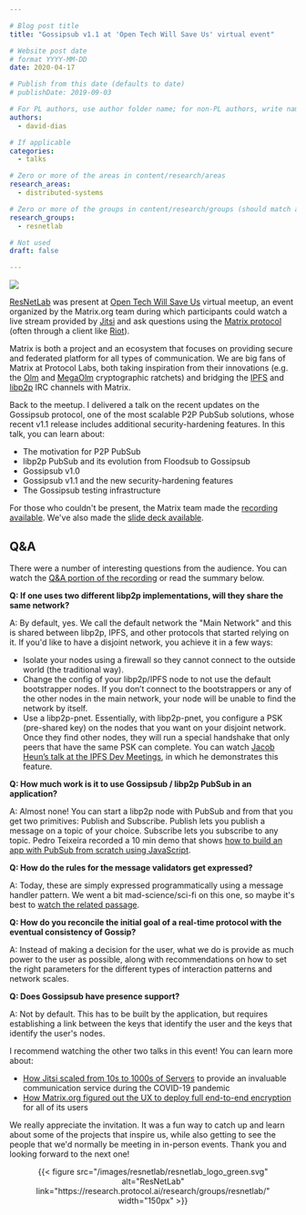 ```yaml
---

# Blog post title
title: "Gossipsub v1.1 at 'Open Tech Will Save Us' virtual event"

# Website post date
# format YYYY-MM-DD
date: 2020-04-17

# Publish from this date (defaults to date)
# publishDate: 2019-09-03

# For PL authors, use author folder name; for non-PL authors, write name as in paper within ""
authors:
  - david-dias

# If applicable
categories:
  - talks

# Zero or more of the areas in content/research/areas
research_areas:
  - distributed-systems

# Zero or more of the groups in content/research/groups (should match author membership)
research_groups:
  - resnetlab

# Not used
draft: false

---
```


![](open-tech-banner.jpg)

[ResNetLab](https://research.protocol.ai/research/groups/resnetlab) was present at [Open Tech Will Save Us](https://matrix.org/open-tech-meetup) virtual meetup, an event organized by the Matrix.org team during which participants could watch a live stream provided by [Jitsi](https://jitsi.org) and ask questions using the [Matrix protocol](https://matrix.org) (often through a client like [Riot](https://about.riot.im)).

Matrix is both a project and an ecosystem that focuses on providing secure and federated platform for all types of communication. We are big fans of Matrix at Protocol Labs, both taking inspiration from their innovations (e.g. the [Olm](https://gitlab.matrix.org/matrix-org/olm/blob/master/docs/olm.md) and [MegaOlm](https://gitlab.matrix.org/matrix-org/olm/blob/master/docs/megolm.md) cryptographic ratchets) and bridging the [IPFS](https://riot.im/app/#/group/+ipfs:matrix.org) and [libp2p](https://riot.im/app/#/group/+libp2p:matrix.org) IRC channels with Matrix.

Back to the meetup. I delivered a talk on the recent updates on the Gossipsub protocol, one of the most scalable P2P PubSub solutions, whose recent v1.1 release includes additional security-hardening features. In this talk, you can learn about:

- The motivation for P2P PubSub
- libp2p PubSub and its evolution from Floodsub to Gossipsub
- Gossipsub v1.0
- Gossipsub v1.1 and the new security-hardening features
- The Gossipsub testing infrastructure

For those who couldn't be present, the Matrix team made the [recording available](https://www.youtube.com/watch?v=APVp-20ATLk&feature=youtu.be&t=3612). We've also made the [slide deck available](https://www.slideshare.net/DavidDias11/enter-gossipsub-a-scalable-extensible-hardened-p2p-pubsub-router-protocol).

## Q&A

There were a number of interesting questions from the audience. You can watch the [Q&A portion of the recording](https://youtu.be/APVp-20ATLk?t=5427) or read the summary below.

**Q: If one uses two different libp2p implementations, will they share the same network?**

A: By default, yes. We call the default network the "Main Network" and this is shared between libp2p, IPFS, and other protocols that started relying on it. If you'd like to have a disjoint network, you achieve it in a few ways:

- Isolate your nodes using a firewall so they cannot connect to the outside world (the traditional way).
- Change the config of your libp2p/IPFS node to not use the default bootstrapper nodes. If you don’t connect to the bootstrappers or any of the other nodes in the main network, your node will be unable to find the network by itself.
- Use a libp2p-pnet. Essentially, with libp2p-pnet, you configure a PSK (pre-shared key) on the nodes that you want on your disjoint network. Once they find other nodes, they will run a special handshake that only peers that have the same PSK can complete. You can watch [Jacob Heun’s talk at the IPFS Dev Meetings](https://www.youtube.com/watch?v=fObld4alGag&feature=youtu.be&t=51), in which he demonstrates this feature.

**Q: How much work is it to use Gossipsub / libp2p PubSub in an application?**

A: Almost none! You can start a libp2p node with PubSub and from that you get two primitives: Publish and Subscribe. Publish lets you publish a message on a topic of your choice. Subscribe lets you subscribe to any topic. Pedro Teixeira recorded a 10 min demo that shows [how to build an app with PubSub from scratch using JavaScript](https://www.youtube.com/watch?v=Nv_Teb--1zg).

**Q: How do the rules for the message validators get expressed?**

A: Today, these are simply expressed programmatically using a message handler pattern. We went a bit mad-science/sci-fi on this one, so maybe it's best to [watch the related passage](https://youtu.be/APVp-20ATLk?t=5679).

**Q: How do you reconcile the initial goal of a real-time protocol with the eventual consistency of Gossip?**

A: Instead of making a decision for the user, what we do is provide as much power to the user as possible, along with recommendations on how to set the right parameters for the different types of interaction patterns and network scales.

**Q: Does Gossipsub have presence support?**

A: Not by default. This has to be built by the application, but requires establishing a link between the keys that identify the user and the keys that identify the user's nodes.

I recommend watching the other two talks in this event! You can learn more about:

- [How Jitsi scaled from 10s to 1000s of Servers](https://youtu.be/APVp-20ATLk?t=852) to provide an invaluable communication service during the COVID-19 pandemic
- [How Matrix.org figured out the UX to deploy full end-to-end encryption](https://youtu.be/APVp-20ATLk?t=6122) for all of its users

We really appreciate the invitation. It was a fun way to catch up and learn about some of the projects that inspire us, while also getting to see the people that we'd normally be meeting in in-person events. Thank you and looking forward to the next one!

<center>{{< figure src="/images/resnetlab/resnetlab_logo_green.svg" alt="ResNetLab" link="https://research.protocol.ai/research/groups/resnetlab/" width="150px" >}}</center>
